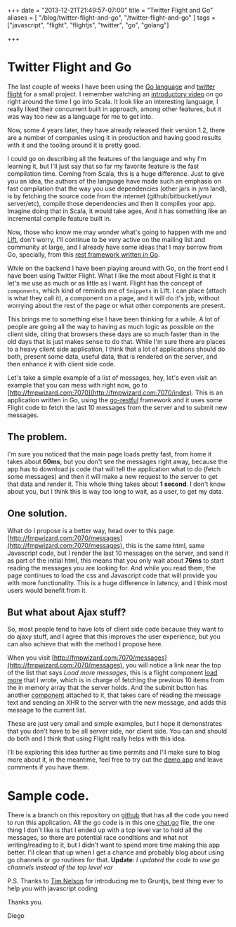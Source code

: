 +++
date = "2013-12-21T21:49:57-07:00"
title = "Twitter Flight and Go"
aliases = [
	"/blog/twitter-flight-and-go",
	"/twitter-flight-and-go"
]
tags = ["javascript", "flight", "flightjs", "twitter", "go", "golang"]

+++


# Twitter Flight and Go

The last couple of weeks I have been using the [Go language](http://golang.org/) and [twitter flight](http://twitter.github.io/flight/) for a small project. I remember watching an [introductory video](http://www.youtube.com/watch?v=rKnDgT73v8s) on go right around the time I go into Scala. It look like an interesting language, I really liked their concurrent built in approach, among other features, but it was way too new as a language for me to get into.

Now, some 4 years later, they have already released their version 1.2, there are a number of companies using it in production and having good results with it and the tooling around it is pretty good.

I could go on describing all the features of the language and why I'm learning it, but I'll just say that so far my favorite feature is the fast compilation time. Coming from Scala, this is a huge difference. Just to give you an idea, the authors of the language have made such an emphasis on fast compilation that the way you use dependencies (other jars in jvm land), is by fetching the source code from the internet (github/bitbucket/your server/etc), compile those dependencies and then it compiles your app. Imagine doing that in Scala, it would take ages, And it has something like an incremental compile feature built in.

Now, those who know me may wonder what's going to happen with me and [Lift](http://www.liftweb.net), don't worry, I'll continue to be very active on the mailing list and community at large, and I already have some ideas that I may borrow from Go, specially, from this [rest framework written in Go](https://github.com/emicklei/go-restful).

While on the backend I have been playing around with Go, on the front end I have been using Twitter Flight. What I like the most about Flight is that it let's me use as much or as little as I want. Flight has the concept of `components`, which kind of reminds me of `Snippets` in Lift. I can place (attach is what they call it), a component on a page, and it will do it's job, without worrying about the rest of the page or what other components are present.

This brings me to something else I have been thinking for a while. A lot of people are going all the way to having as much logic as possible on the client side, citing that browsers these days are so much faster than in the old days that is just makes sense to do that. While I'm sure there are places to a heavy client side application, I think that a lot of applications should do both, present some data, useful data, that is rendered on the server, and then enhance it with client side code.

Let's take a simple example of a list of messages, hey, let's even visit an example that you can mess with right now, go to [http://fmpwizard.com:7070](http://fmpwizard.com:7070/index). This is an application written in Go, using the [go-restful](https://github.com/emicklei/go-restful) framework and it uses some Flight code to fetch the last 10 messages from the server and to submit new messages.

## The problem.

I'm sure you noticed that the main page loads pretty fast, from home it takes about **60ms**, but you don't see the messages right away, because the app has to download js code that will tell the application what to do (fetch some messages) and then it will make a new request to the server to get that data and render it. This whole thing takes about **1 second**. I don't know about you, but I think this is way too long to wait, as a user, to get my data.

## One solution.

What do I propose is a better way, head over to this page:  [http://fmpwizard.com:7070/messages](http://fmpwizard.com:7070/messages), this is the same html, same Javascript code, but I render the last 10 messages on the server, and send it as part of the initial html, this means that you only wait about **76ms** to start reading the messages you are looking for. And while you read them, the page continues to load the css and Javascript code that will provide you with more functionality. This is a huge difference in latency, and I think most users would benefit from it.

## But what about Ajax stuff?

So, most people tend to have lots of client side code because they want to do ajaxy stuff, and I agree that this improves the user experience, but you can also achieve that with the method I propose here.

When you visit [http://fmpwizard.com:7070/messages](http://fmpwizard.com:7070/messages), you will notice a link near the top of the list that says *Load more messages*, this is a flight component [load more](https://github.com/fmpwizard/go-examples/blob/gochat/app/js/component/ui/load_more.js) that I wrote, which is in charge of fetching the previous 10 items from the in memory array that the server holds. And the submit button has another [component](https://github.com/fmpwizard/go-examples/blob/gochat/app/js/component/ui/send_message.js) attached to it, that takes care of reading the message text and sending an XHR to the server with the new message, and adds this message to the current list.

These are just very small and simple examples, but I hope it demonstrates that you don't have to be all server side, nor client side. You can and should do both and I think that using Flight really helps with this idea.

I'll be exploring this idea further as time permits and I'll make sure to blog more about it, in the meantime, feel free to try out the [demo app](http://fmpwizard.com:7070/messages) and leave comments if you have them.

# Sample code.

There is a branch on this repository on [github](https://github.com/fmpwizard/go-examples/tree/gochat) that
has all the code you need to run this application. All the go code is in this one [chat.go](https://github.com/fmpwizard/go-examples/blob/gochat/chat.go) file, the one thing I don't like is that I ended up with a top level var to hold all the messages, so there are potential race conditions and what not writing/reading to it, but I didn't want to spend more time making this app better. I'll clean that up when I get a chance and probably blog about using go channels or go routines for that. **Update**: *I updated the code to use go channels instead of the top level var*

P.S. Thanks to [Tim Nelson](https://twitter.com/eltimn) for introducing me to Gruntjs, best thing ever to help you with javascript coding


Thanks you.

  Diego
